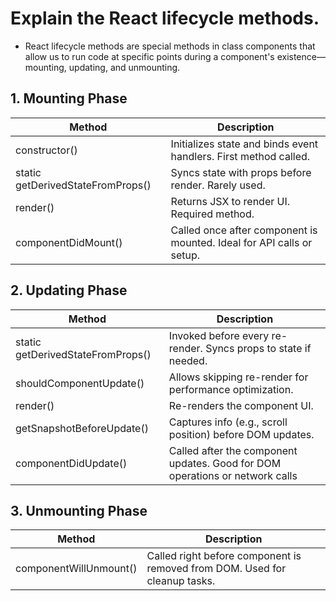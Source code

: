 # Explain the React lifecycle methods.

- React lifecycle methods are special methods in class components that allow us to run code at specific points during a component's existence—mounting, updating, and unmounting.

## 1. Mounting Phase

| Method                            | Description                                                                 |
|-----------------------------------|-----------------------------------------------------------------------------|
| constructor()                     | Initializes state and binds event handlers. First method called.            |
| static getDerivedStateFromProps() | Syncs state with props before render. Rarely used.                          |
| render()                          | Returns JSX to render UI. Required method.                                  |
| componentDidMount()               | Called once after component is mounted. Ideal for API calls or setup.       |

## 2. Updating Phase

| Method                           | Description                                                                 |
|----------------------------------|-----------------------------------------------------------------------------|
| static getDerivedStateFromProps()| Invoked before every re-render. Syncs props to state if needed.             |
| shouldComponentUpdate()          | Allows skipping re-render for performance optimization.                     |
| render()                         | Re-renders the component UI.                                                |
| getSnapshotBeforeUpdate()        | Captures info (e.g., scroll position) before DOM updates.                   |
| componentDidUpdate()             | Called after the component updates. Good for DOM operations or network calls|


## 3. Unmounting Phase

| Method                 | Description                                                                 |
|------------------------|-----------------------------------------------------------------------------|
| componentWillUnmount() | Called right before component is removed from DOM. Used for cleanup tasks.  |